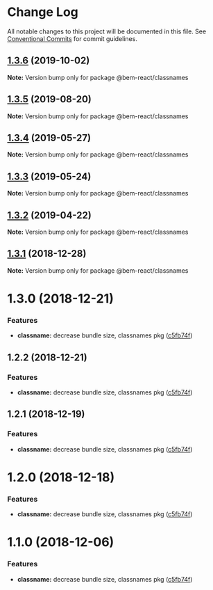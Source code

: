 # Change Log

All notable changes to this project will be documented in this file.
See [Conventional Commits](https://conventionalcommits.org) for commit guidelines.

## [1.3.6](https://github.com/bem/bem-react/compare/@bem-react/classnames@1.3.5...@bem-react/classnames@1.3.6) (2019-10-02)

**Note:** Version bump only for package @bem-react/classnames

## [1.3.5](https://github.com/bem/bem-react/compare/@bem-react/classnames@1.3.4...@bem-react/classnames@1.3.5) (2019-08-20)

**Note:** Version bump only for package @bem-react/classnames

## [1.3.4](https://github.com/bem/bem-react/compare/@bem-react/classnames@1.3.3...@bem-react/classnames@1.3.4) (2019-05-27)

**Note:** Version bump only for package @bem-react/classnames

## [1.3.3](https://github.com/bem/bem-react/tree/master/packages/classnames/compare/@bem-react/classnames@1.3.2...@bem-react/classnames@1.3.3) (2019-05-24)

**Note:** Version bump only for package @bem-react/classnames

## [1.3.2](https://github.com/bem/bem-react/tree/master/packages/classnames/compare/@bem-react/classnames@1.3.1...@bem-react/classnames@1.3.2) (2019-04-22)

**Note:** Version bump only for package @bem-react/classnames

## [1.3.1](https://github.com/bem/bem-react/tree/master/packages/classnames/compare/@bem-react/classnames@1.3.0...@bem-react/classnames@1.3.1) (2018-12-28)

**Note:** Version bump only for package @bem-react/classnames

# 1.3.0 (2018-12-21)

### Features

- **classname:** decrease bundle size, classnames pkg ([c5fb74f](https://github.com/bem/bem-react/commit/c5fb74f))

## 1.2.2 (2018-12-21)

### Features

- **classname:** decrease bundle size, classnames pkg ([c5fb74f](https://github.com/bem/bem-react/commit/c5fb74f))

## 1.2.1 (2018-12-19)

### Features

- **classname:** decrease bundle size, classnames pkg ([c5fb74f](https://github.com/bem/bem-react/commit/c5fb74f))

# 1.2.0 (2018-12-18)

### Features

- **classname:** decrease bundle size, classnames pkg ([c5fb74f](https://github.com/bem/bem-react/commit/c5fb74f))

# 1.1.0 (2018-12-06)

### Features

- **classname:** decrease bundle size, classnames pkg ([c5fb74f](https://github.com/bem/bem-react/commit/c5fb74f))
